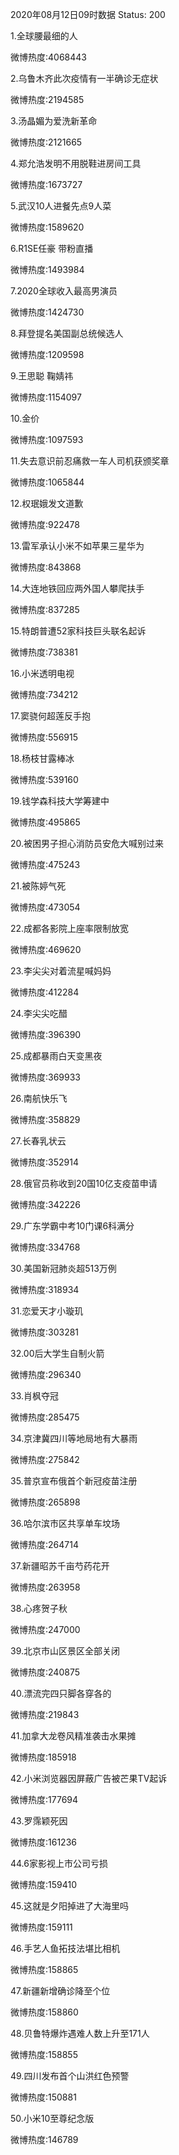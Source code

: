 2020年08月12日09时数据
Status: 200

1.全球腰最细的人

微博热度:4068443

2.乌鲁木齐此次疫情有一半确诊无症状

微博热度:2194585

3.汤晶媚为爱洗新革命

微博热度:2121665

4.郑允浩发明不用脱鞋进房间工具

微博热度:1673727

5.武汉10人进餐先点9人菜

微博热度:1589620

6.R1SE任豪 带粉直播

微博热度:1493984

7.2020全球收入最高男演员

微博热度:1424730

8.拜登提名美国副总统候选人

微博热度:1209598

9.王思聪 鞠婧祎

微博热度:1154097

10.金价

微博热度:1097593

11.失去意识前忍痛救一车人司机获颁奖章

微博热度:1065844

12.权珉娥发文道歉

微博热度:922478

13.雷军承认小米不如苹果三星华为

微博热度:843868

14.大连地铁回应两外国人攀爬扶手

微博热度:837285

15.特朗普遭52家科技巨头联名起诉

微博热度:738381

16.小米透明电视

微博热度:734212

17.窦骁何超莲反手抱

微博热度:556915

18.杨枝甘露棒冰

微博热度:539160

19.钱学森科技大学筹建中

微博热度:495865

20.被困男子担心消防员安危大喊别过来

微博热度:475243

21.被陈婷气死

微博热度:473054

22.成都各影院上座率限制放宽

微博热度:469620

23.李尖尖对着流星喊妈妈

微博热度:412284

24.李尖尖吃醋

微博热度:396390

25.成都暴雨白天变黑夜

微博热度:369933

26.南航快乐飞

微博热度:358829

27.长春乳状云

微博热度:352914

28.俄官员称收到20国10亿支疫苗申请

微博热度:342226

29.广东学霸中考10门课6科满分

微博热度:334768

30.美国新冠肺炎超513万例

微博热度:318934

31.恋爱天才小璇玑

微博热度:303281

32.00后大学生自制火箭

微博热度:296340

33.肖枫夺冠

微博热度:285475

34.京津冀四川等地局地有大暴雨

微博热度:275842

35.普京宣布俄首个新冠疫苗注册

微博热度:265898

36.哈尔滨市区共享单车坟场

微博热度:264714

37.新疆昭苏千亩芍药花开

微博热度:263958

38.心疼贺子秋

微博热度:247000

39.北京市山区景区全部关闭

微博热度:240875

40.漂流完四只脚各穿各的

微博热度:219843

41.加拿大龙卷风精准袭击水果摊

微博热度:185918

42.小米浏览器因屏蔽广告被芒果TV起诉

微博热度:177694

43.罗霈颖死因

微博热度:161236

44.6家影视上市公司亏损

微博热度:159410

45.这就是夕阳掉进了大海里吗

微博热度:159111

46.手艺人鱼拓技法堪比相机

微博热度:158865

47.新疆新增确诊降至个位

微博热度:158860

48.贝鲁特爆炸遇难人数上升至171人

微博热度:158855

49.四川发布首个山洪红色预警

微博热度:150881

50.小米10至尊纪念版

微博热度:146789


